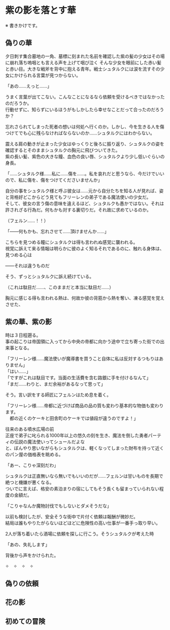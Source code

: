 # 紫の影を落とす華

※ 書きかけです。

## 偽りの華

夕日刺す集合墓地の一角、墓標に刻まれた名前を確認した紫の髪の少女はその場に崩れ落ち嗚咽とも言える声を上げて咽び泣く
そんな少女を眼前にした赤い髪と赤い目。大きな戦斧を背中に抱える青年。戦士シュタルクには涙を流すその少女にかけられる言葉が見つからない。

「あの……えっと……」

うまく言葉が出てこない。こんなことになるなら依頼を受けるべきではなかったのだろうか。  
行動せずに、知らずにいるほうがもしかしたら幸せなことだって合ったのだろうか？

忘れさられてしまった死者の想いは何処へ行くのか。しかし、今を生きる人を傷つけてでも心に残らなければならないのか……シュタルクにはわからない。

震える肩の動きが止まった少女はゆっくりと後ろに振り返り、シュタルクの姿を確認するとそのままシュタルクの胸元に飛びついてきた。  
紫の長い髪、紫色の大きな瞳、血色の良い唇、シュタルクより少し低いぐらいの身長。

「……シュタルク様……私に……傷を……。私を哀れだと思うなら、今だけでいいので、私に傷を、傷をつけてくださいませんか」

自分の事をシュタルク様と呼ぶ彼女は……元から自分たちを知る人が見れば、姿と背格好どこからどう見てもフリーレンの弟子である魔法使いの少女だ。  
そして、彼女の言う傷の意味を違えるほど、シュタルクも愚かではない。それは許されざる行為だ。何もかも対する裏切りだ。それ故に求めているのか。

（フェルン……！！）

「――何もかも、忘れさせて……頂けませんか……」

こちらを見つめる瞳にシュタルクは得も言われぬ感覚に襲われる。  
視覚に訴えて来る情報は明らかに彼のよく知るそれであるのに、触れる身体は、見つめる心は

――それは違うものだ

そう、ずっとシュタルクに訴え続けている。

（これは駄目だ……、このままだと本当に駄目だ……）

胸元に感じる得も言われる熱は、何故か彼の背筋から熱を奪い、凍る感覚を覚えさせた、

## 紫の華、紫の影

時は３日程遡る。  
事の起こりは帝国領に入ってから中央の帝都に向かう途中で立ち寄った街での出来事となる。

「フリーレン様……魔法使いが魔導書を買うこと自体に私は反対するつもりはありません」  
「はい……」  
「ですがこれは駄目です。当面の生活費を含む路銀に手を付けるなんて」  
「まだ……わりと、まだ余裕があるなって思って」  

そう。言い訳をする師匠にフェルンはため息を着く。

「フリーレン様……帝都に近づけば商品の品の質も変わり基本的な物価も変わります。  
　都の近くのケーキと田舎町のケーキでは値段が違うのですよ！」

往来のある噴水広場の前  
正座で弟子に叱られる1000年以上の悠久の刻を生き、魔法を倒した勇者パーティの伝説の魔法使いってシュールだよな  
と、ぼんやり思いながらもシュタルクは、軽くなってしまった財布を持って近くのパン屋の価格表を眺める。

「あー、こりゃ深刻だわ」

シュタルクは正直無いなら無いでもいいのだが……フェルンは甘いものを長期で絶つと機嫌が悪くなる。  
ついでに言えば、格安の素泊まりの宿にしてもそう長くも留まっていられない程度の金額だ。

「こりゃなんか魔物討伐でもしないとダメそうだな」

以前も検討したが、安全そうな街中で片付く依頼は報酬が微妙だ。  
結局は誰もやりたがらないほどほどに危険性の高い仕事が一番手っ取り早い。  

2人が落ち着いたら酒場に依頼を探しに行こう。そうシュタルクが考えた時

「あの、失礼します」

背後から声をかけられた。

✧　✧　✧　✧



## 偽りの依頼


## 花の影


## 初めての冒険

